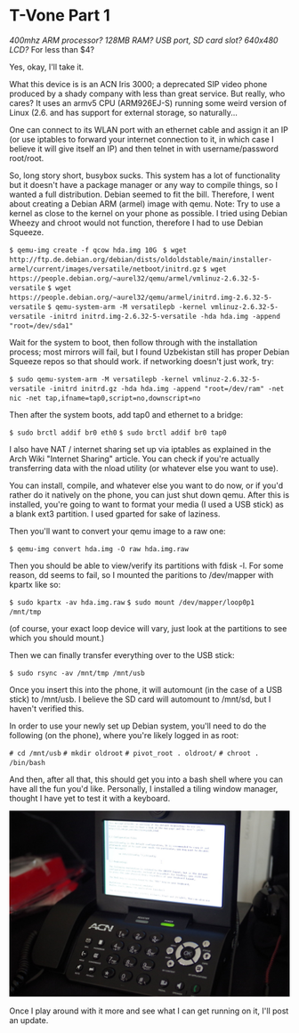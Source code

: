 T-Vone Part 1
==============


*400mhz ARM processor?*
*128MB RAM?*
*USB port, SD card slot?*
*640x480 LCD?*
For less than $4?

Yes, okay, I'll take it.

What this device is is an ACN Iris 3000; a deprecated SIP video phone produced by a shady company with less than great service.
But really, who cares? It uses an armv5 CPU (ARM926EJ-S) running some weird version of Linux (2.6. and has support for external storage, so naturally...

One can connect to its WLAN port with an ethernet cable and assign it an IP (or use iptables to forward your internet connection to it, 
in which case I believe it will give itself an IP) and then telnet in with username/password root/root.

So, long story short, busybox sucks. This system has a lot of functionality but it doesn't have a package manager or any way to compile things, 
so I wanted a full distribution. Debian seemed to fit the bill. Therefore, I went about creating a Debian ARM (armel) image with qemu.
Note: Try to use a kernel as close to the kernel on your phone as possible. I tried using Debian Wheezy and chroot would not function, therefore I had to use Debian Squeeze.

 `$ qemu-img create -f qcow hda.img 10G `
 `$ wget http://ftp.de.debian.org/debian/dists/oldoldstable/main/installer-armel/current/images/versatile/netboot/initrd.gz`
 `$ wget https://people.debian.org/~aurel32/qemu/armel/vmlinuz-2.6.32-5-versatile`
 `$ wget https://people.debian.org/~aurel32/qemu/armel/initrd.img-2.6.32-5-versatile`
 `$ qemu-system-arm -M versatilepb -kernel vmlinuz-2.6.32-5-versatile -initrd initrd.img-2.6.32-5-versatile -hda hda.img -append "root=/dev/sda1"`


Wait for the system to boot, then follow through with the installation process; most mirrors will fail, but I found Uzbekistan still has proper Debian Squeeze repos so that should work.
if networking doesn't just work, try:


 `$ sudo qemu-system-arm -M versatilepb -kernel vmlinuz-2.6.32-5-versatile -initrd initrd.gz -hda hda.img -append "root=/dev/ram" -net nic -net tap,ifname=tap0,script=no,downscript=no`

 
Then after the system boots, add tap0 and ethernet to a bridge:

 `$ sudo brctl addif br0 eth0`
 `$ sudo brctl addif br0 tap0`

 
I also have NAT / internet sharing set up via iptables as explained in the Arch Wiki "Internet Sharing" article.
You can check if you're actually transferring data with the nload utility (or whatever else you want to use).

You can install, compile, and whatever else you want to do now, or if you'd rather do it natively on the phone, you can just shut down qemu.
After this is installed, you're going to want to format your media (I used a USB stick) as a blank ext3 partition. I used gparted for sake of laziness.

Then you'll want to convert your qemu image to a raw one:

 `$ qemu-img convert hda.img -O raw hda.img.raw`


Then you should be able to view/verify its partitions with fdisk -l. For some reason, dd seems to fail, so I mounted the paritions to /dev/mapper with kpartx like so:

 `$ sudo kpartx -av hda.img.raw`
 `$ sudo mount /dev/mapper/loop0p1 /mnt/tmp`

 (of course, your exact loop device will vary, just look at the partitions to see which you should mount.)

 Then we can finally transfer everything over to the USB stick:

 `$ sudo rsync -av /mnt/tmp /mnt/usb`

 
Once you insert this into the phone, it will automount (in the case of a USB stick) to /mnt/usb. I believe the SD card will automount to /mnt/sd, but I haven't verified this.

In order to use your newly set up Debian system, you'll need to do the following (on the phone), where you're likely logged in as root:


 `# cd /mnt/usb`
 `# mkdir oldroot`
 `# pivot_root . oldroot/`
 `# chroot . /bin/bash`


And then, after all that, this should get you into a bash shell where you can have all the fun you'd like. Personally, I installed a tiling window manager, thought I have yet to test it with a keyboard.

![ACN Iris 3000, rice edition](/assets/vone1.jpg)

Once I play around with it more and see what I can get running on it, I'll post an update.
